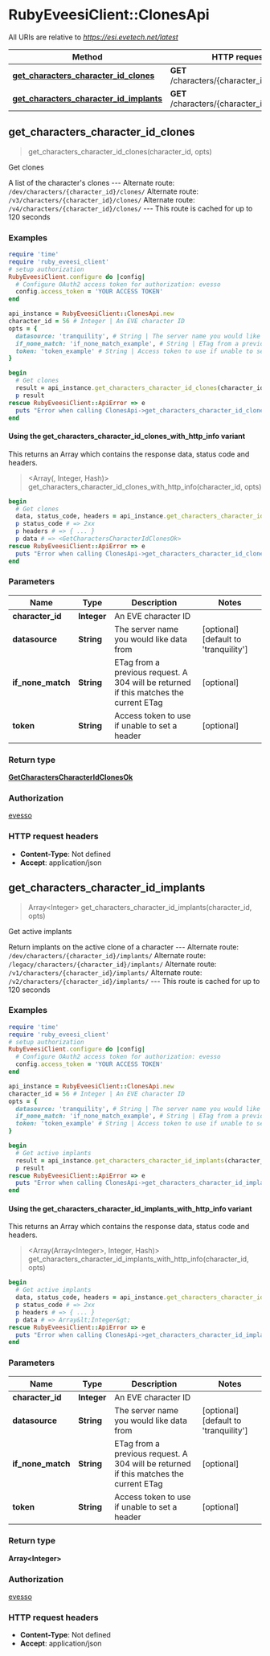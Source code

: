 # RubyEveesiClient::ClonesApi

All URIs are relative to *https://esi.evetech.net/latest*

| Method | HTTP request | Description |
| ------ | ------------ | ----------- |
| [**get_characters_character_id_clones**](ClonesApi.md#get_characters_character_id_clones) | **GET** /characters/{character_id}/clones/ | Get clones |
| [**get_characters_character_id_implants**](ClonesApi.md#get_characters_character_id_implants) | **GET** /characters/{character_id}/implants/ | Get active implants |


## get_characters_character_id_clones

> <GetCharactersCharacterIdClonesOk> get_characters_character_id_clones(character_id, opts)

Get clones

A list of the character's clones  --- Alternate route: `/dev/characters/{character_id}/clones/`  Alternate route: `/v3/characters/{character_id}/clones/`  Alternate route: `/v4/characters/{character_id}/clones/`  --- This route is cached for up to 120 seconds

### Examples

```ruby
require 'time'
require 'ruby_eveesi_client'
# setup authorization
RubyEveesiClient.configure do |config|
  # Configure OAuth2 access token for authorization: evesso
  config.access_token = 'YOUR ACCESS TOKEN'
end

api_instance = RubyEveesiClient::ClonesApi.new
character_id = 56 # Integer | An EVE character ID
opts = {
  datasource: 'tranquility', # String | The server name you would like data from
  if_none_match: 'if_none_match_example', # String | ETag from a previous request. A 304 will be returned if this matches the current ETag
  token: 'token_example' # String | Access token to use if unable to set a header
}

begin
  # Get clones
  result = api_instance.get_characters_character_id_clones(character_id, opts)
  p result
rescue RubyEveesiClient::ApiError => e
  puts "Error when calling ClonesApi->get_characters_character_id_clones: #{e}"
end
```

#### Using the get_characters_character_id_clones_with_http_info variant

This returns an Array which contains the response data, status code and headers.

> <Array(<GetCharactersCharacterIdClonesOk>, Integer, Hash)> get_characters_character_id_clones_with_http_info(character_id, opts)

```ruby
begin
  # Get clones
  data, status_code, headers = api_instance.get_characters_character_id_clones_with_http_info(character_id, opts)
  p status_code # => 2xx
  p headers # => { ... }
  p data # => <GetCharactersCharacterIdClonesOk>
rescue RubyEveesiClient::ApiError => e
  puts "Error when calling ClonesApi->get_characters_character_id_clones_with_http_info: #{e}"
end
```

### Parameters

| Name | Type | Description | Notes |
| ---- | ---- | ----------- | ----- |
| **character_id** | **Integer** | An EVE character ID |  |
| **datasource** | **String** | The server name you would like data from | [optional][default to &#39;tranquility&#39;] |
| **if_none_match** | **String** | ETag from a previous request. A 304 will be returned if this matches the current ETag | [optional] |
| **token** | **String** | Access token to use if unable to set a header | [optional] |

### Return type

[**GetCharactersCharacterIdClonesOk**](GetCharactersCharacterIdClonesOk.md)

### Authorization

[evesso](../README.md#evesso)

### HTTP request headers

- **Content-Type**: Not defined
- **Accept**: application/json


## get_characters_character_id_implants

> Array&lt;Integer&gt; get_characters_character_id_implants(character_id, opts)

Get active implants

Return implants on the active clone of a character  --- Alternate route: `/dev/characters/{character_id}/implants/`  Alternate route: `/legacy/characters/{character_id}/implants/`  Alternate route: `/v1/characters/{character_id}/implants/`  Alternate route: `/v2/characters/{character_id}/implants/`  --- This route is cached for up to 120 seconds

### Examples

```ruby
require 'time'
require 'ruby_eveesi_client'
# setup authorization
RubyEveesiClient.configure do |config|
  # Configure OAuth2 access token for authorization: evesso
  config.access_token = 'YOUR ACCESS TOKEN'
end

api_instance = RubyEveesiClient::ClonesApi.new
character_id = 56 # Integer | An EVE character ID
opts = {
  datasource: 'tranquility', # String | The server name you would like data from
  if_none_match: 'if_none_match_example', # String | ETag from a previous request. A 304 will be returned if this matches the current ETag
  token: 'token_example' # String | Access token to use if unable to set a header
}

begin
  # Get active implants
  result = api_instance.get_characters_character_id_implants(character_id, opts)
  p result
rescue RubyEveesiClient::ApiError => e
  puts "Error when calling ClonesApi->get_characters_character_id_implants: #{e}"
end
```

#### Using the get_characters_character_id_implants_with_http_info variant

This returns an Array which contains the response data, status code and headers.

> <Array(Array&lt;Integer&gt;, Integer, Hash)> get_characters_character_id_implants_with_http_info(character_id, opts)

```ruby
begin
  # Get active implants
  data, status_code, headers = api_instance.get_characters_character_id_implants_with_http_info(character_id, opts)
  p status_code # => 2xx
  p headers # => { ... }
  p data # => Array&lt;Integer&gt;
rescue RubyEveesiClient::ApiError => e
  puts "Error when calling ClonesApi->get_characters_character_id_implants_with_http_info: #{e}"
end
```

### Parameters

| Name | Type | Description | Notes |
| ---- | ---- | ----------- | ----- |
| **character_id** | **Integer** | An EVE character ID |  |
| **datasource** | **String** | The server name you would like data from | [optional][default to &#39;tranquility&#39;] |
| **if_none_match** | **String** | ETag from a previous request. A 304 will be returned if this matches the current ETag | [optional] |
| **token** | **String** | Access token to use if unable to set a header | [optional] |

### Return type

**Array&lt;Integer&gt;**

### Authorization

[evesso](../README.md#evesso)

### HTTP request headers

- **Content-Type**: Not defined
- **Accept**: application/json

